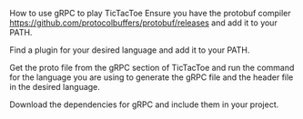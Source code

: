 How to use gRPC to play TicTacToe
Ensure you have the protobuf compiler https://github.com/protocolbuffers/protobuf/releases and add it to your PATH.

Find a plugin for your desired language and add it to your PATH.

Get the proto file from the gRPC section of TicTacToe and run the command for the language you are using to generate the gRPC file and the header file in the desired language.

Download the dependencies for gRPC and include them in your project.




